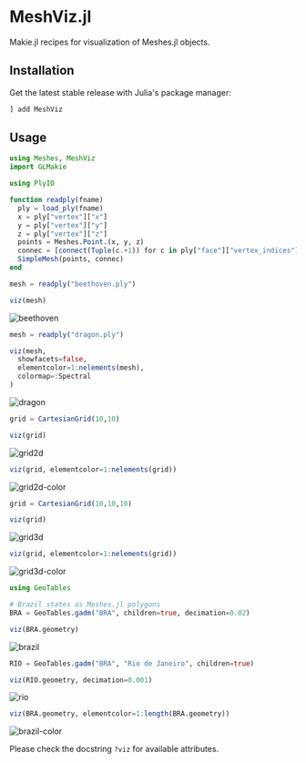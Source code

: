 # MeshViz.jl

Makie.jl recipes for visualization of Meshes.jl objects.

## Installation

Get the latest stable release with Julia's package manager:

```julia
] add MeshViz
```

## Usage

```julia
using Meshes, MeshViz
import GLMakie

using PlyIO

function readply(fname)
  ply = load_ply(fname)
  x = ply["vertex"]["x"]
  y = ply["vertex"]["y"]
  z = ply["vertex"]["z"]
  points = Meshes.Point.(x, y, z)
  connec = [connect(Tuple(c.+1)) for c in ply["face"]["vertex_indices"]]
  SimpleMesh(points, connec)
end

mesh = readply("beethoven.ply")

viz(mesh)
```
![beethoven](figs/beethoven.png)

```julia
mesh = readply("dragon.ply")

viz(mesh,
  showfacets=false,
  elementcolor=1:nelements(mesh),
  colormap=:Spectral
)
```
![dragon](figs/dragon.png)

```julia
grid = CartesianGrid(10,10)

viz(grid)
```
![grid2d](figs/grid2d.png)

```julia
viz(grid, elementcolor=1:nelements(grid))
```
![grid2d-color](figs/grid2d-color.png)

```julia
grid = CartesianGrid(10,10,10)

viz(grid)
```
![grid3d](figs/grid3d.png)

```julia
viz(grid, elementcolor=1:nelements(grid))
```
![grid3d-color](figs/grid3d-color.png)

```julia
using GeoTables

# Brazil states as Meshes.jl polygons
BRA = GeoTables.gadm("BRA", children=true, decimation=0.02)

viz(BRA.geometry)
```
![brazil](figs/brazil.png)

```julia
RIO = GeoTables.gadm("BRA", "Rio de Janeiro", children=true)

viz(RIO.geometry, decimation=0.001)
```
![rio](figs/rio.png)

```julia
viz(BRA.geometry, elementcolor=1:length(BRA.geometry))
```
![brazil-color](figs/brazil-color.png)

Please check the docstring `?viz` for available attributes.
